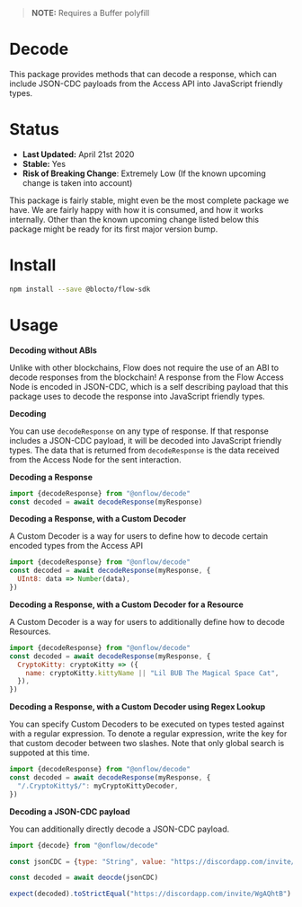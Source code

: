 > **NOTE:** Requires a Buffer polyfill

# Decode

This package provides methods that can decode a response, which can include JSON-CDC payloads from the Access API into JavaScript friendly types.

# Status

- **Last Updated:** April 21st 2020
- **Stable:** Yes
- **Risk of Breaking Change**: Extremely Low (If the known upcoming change is taken into account)

This package is fairly stable, might even be the most complete package we have.
We are fairly happy with how it is consumed, and how it works internally.
Other than the known upcoming change listed below this package might be ready for its first major version bump.

# Install

```bash
npm install --save @blocto/flow-sdk
```

# Usage

**Decoding without ABIs**

Unlike with other blockchains, Flow does not require the use of an ABI to decode responses from the blockchain! A response from the Flow Access Node is encoded in JSON-CDC, which is a self describing payload that this package uses to decode the response into JavaScript friendly types.

**Decoding**

You can use `decodeResponse` on any type of response. If that response includes a JSON-CDC payload, it will be decoded into JavaScript friendly types. The data that is returned from `decodeResponse` is the data received from the Access Node for the sent interaction.

**Decoding a Response**

```javascript
import {decodeResponse} from "@onflow/decode"
const decoded = await decodeResponse(myResponse)
```

**Decoding a Response, with a Custom Decoder**

A Custom Decoder is a way for users to define how to decode certain encoded types from the Access API

```javascript
import {decodeResponse} from "@onflow/decode"
const decoded = await decodeResponse(myResponse, {
  UInt8: data => Number(data),
})
```

**Decoding a Response, with a Custom Decoder for a Resource**

A Custom Decoder is a way for users to additionally define how to decode Resources.

```javascript
import {decodeResponse} from "@onflow/decode"
const decoded = await decodeResponse(myResponse, {
  CryptoKitty: cryptoKitty => ({
    name: cryptoKitty.kittyName || "Lil BUB The Magical Space Cat",
  }),
})
```

**Decoding a Response, with a Custom Decoder using Regex Lookup**

You can specify Custom Decoders to be executed on types tested against with a regular expression.
To denote a regular expression, write the key for that custom decoder between two slashes. Note that
only global search is suppoted at this time.

```javascript
import {decodeResponse} from "@onflow/decode"
const decoded = await decodeResponse(myResponse, {
  "/.CryptoKitty$/": myCryptoKittyDecoder,
})
```

**Decoding a JSON-CDC payload**

You can additionally directly decode a JSON-CDC payload.

```javascript
import {decode} from "@onflow/decode"

const jsonCDC = {type: "String", value: "https://discordapp.com/invite/WgAQhtB"}

const decoded = await deocde(jsonCDC)

expect(decoded).toStrictEqual("https://discordapp.com/invite/WgAQhtB")
```
